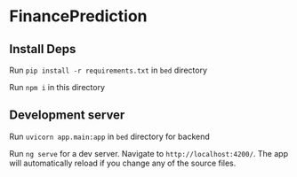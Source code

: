 # FinancePrediction

## Install Deps

Run `pip install -r requirements.txt` in `bed` directory

Run `npm i` in this directory

## Development server

Run `uvicorn app.main:app` in `bed` directory for backend

Run `ng serve` for a dev server. Navigate to `http://localhost:4200/`. The app will automatically reload if you change any of the source files.
